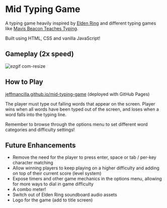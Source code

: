 # Mid Typing Game

A typing game heavily inspired by [Elden Ring](https://en.wikipedia.org/wiki/Elden_Ring) and different typing games like [Mavis Beacon Teaches Typing](https://en.wikipedia.org/wiki/Mavis_Beacon_Teaches_Typing).

Built using HTML, CSS and vanilla JavaScript!

## Gameplay (2x speed)

![ezgif com-resize](https://github.com/jeffmancilla/mid-typing-game/assets/54294370/eeabb15f-cafe-4e77-aacb-83d47cb8c163)

## How to Play

[jeffmancilla.github.io/mid-typing-game](https://jeffmancilla.github.io/mid-typing-game/) (deployed with GitHub Pages)

The player must type out falling words that appear on the screen. 
Player wins when all words have been typed out of the screen, and loses when a word falls into the typing line.

Remember to browse through the options menu to set different word categories and difficulty settings!

## Future Enhancements

- Remove the need for the player to press enter, space or tab / per-key character matching
- Allow winning players to keep playing on a higher difficulty and adding on top of their current score (level system)
- Expose timers and other game mechanics in the options menu, allowing for more ways to dial in game difficulty
- A combo meter!
- Switch out of Elden Ring soundboard audio assets
- Logo for the game (add to title screen)
